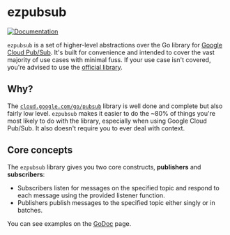 # ezpubsub

[![Documentation](https://godoc.org/github.com/lucperkins/ezpubsub?status.svg)](https://godoc.org/github.com/lucperkins/ezpubsub)

`ezpubsub` is a set of higher-level abstractions over the Go library for [Google Cloud Pub/Sub](https://cloud.google.com/pubsub/docs/). It's built for convenience and intended to cover the vast majority of use cases with minimal fuss. If your use case isn't covered, you're advised to use the [official library](https://godoc.org/cloud.google.com/go/pubsub).

## Why?

The [`cloud.google.com/go/pubsub`](https://godoc.org/cloud.google.com/go/pubsub) library is well done and complete but also fairly low level. `ezpubsub` makes it easier to do the ~80% of things you're most likely to do with the library, especially when using Google Cloud Pub/Sub. It also doesn't require you to ever deal with context.

## Core concepts

The `ezpubsub` library gives you two core constructs, **publishers** and **subscribers**:

* Subscribers listen for messages on the specified topic and respond to each message using the provided listener function.
* Publishers publish messages to the specified topic either singly or in batches.

You can see examples on the [GoDoc](https://godoc.org/github.com/lucperkins/ezpubsub) page.
